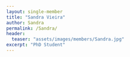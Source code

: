 ```yaml
---
layout: single-member
title: "Sandra Vieira"
author: Sandra
permalink: /Sandra/
header:
  teaser: "assets/images/members/Sandra.jpg"
excerpt: "PhD Student"
---
```

